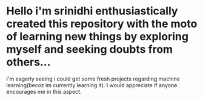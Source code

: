 # Hello i'm srinidhi enthusiastically created this repository with the moto of learning new things by exploring myself and seeking doubts from others...
I'm eagerly seeing i could get some fresh projects regarding machine learning(becoz im currently learning it).
I would appreciate if anyone encourages me in this aspect.
